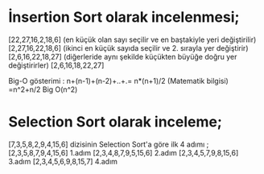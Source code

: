 # İnsertion Sort olarak incelenmesi;
[22,27,16,2,18,6]
(en küçük olan sayı seçilir ve en baştakiyle yeri değiştirilir)
[2,27,16,22,18,6]
(ikinci en küçük sayıda seçilir ve 2. sırayla yer değiştirir)
[2,6,16,22,18,27]
(diğerleride aynı şekilde küçükten büyüğe doğru yer değiştirirler)
[2,6,16,18,22,27]

Big-O gösterimi : n+(n-1)+(n-2)+..+.= n*(n+1)/2 (Matematik bilgisi)
                                    =n^2+n/2
                                Big O(n^2) 

# Selection Sort olarak inceleme;
[7,3,5,8,2,9,4,15,6] dizisinin Selection Sort'a göre ilk 4 adımı ;
[2,3,5,8,7,9,4,15,6] 1.adım
[2,3,4,8,7,9,5,15,6] 2.adım
[2,3,4,5,7,9,8,15,6] 3.adım
[2,3,4,5,6,9,8,15,7] 4.adım